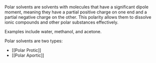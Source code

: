 Polar solvents are solvents with molecules that have a significant dipole moment, meaning they have a partial positive charge on one end and a partial negative charge on the other. This polarity allows them to dissolve ionic compounds and other polar substances effectively.

Examples include water, methanol, and acetone.

Polar solvents are two types:

- [[Polar Protic]]
- [[Polar Aportic]]
